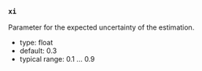 ### `xi`

Parameter for the expected uncertainty of the estimation.

  - type: float
  - default: 0.3
  - typical range: 0.1 ... 0.9
